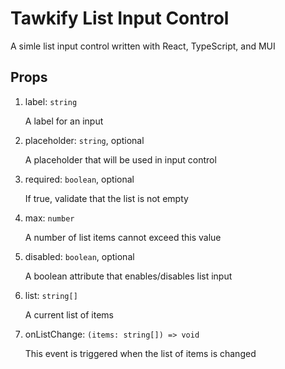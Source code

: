 # Tawkify List Input Control

A simle list input control written with React, TypeScript, and MUI

## Props

1. label: `string`

   A label for an input

2. placeholder: `string`, optional

   A placeholder that will be used in input control

3. required: `boolean`, optional

   If true, validate that the list is not empty

4. max: `number`

   A number of list items cannot exceed this value

5. disabled: `boolean`, optional

   A boolean attribute that enables/disables list input

6. list: `string[]`

   A current list of items

7. onListChange: `(items: string[]) => void`

   This event is triggered when the list of items is changed
